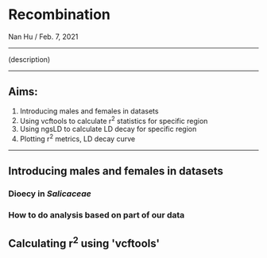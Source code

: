 # Recombination
Nan Hu / Feb. 7, 2021

---

(description)

---
## Aims:
1. Introducing males and females in datasets
2. Using vcftools to calculate r<sup>2</sup> statistics for specific region
3. Using ngsLD to calculate LD decay for specific region
4. Plotting r<sup>2</sup> metrics, LD decay curve
---
## Introducing males and females in datasets
### Dioecy in *Salicaceae*


### How to do analysis based on part of our data


## Calculating r<sup>2</sup> using 'vcftools'
